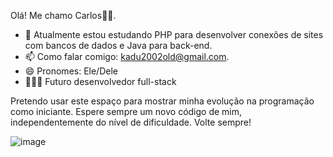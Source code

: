 Olá! Me chamo Carlos👋🏾.

*  🌱 Atualmente estou estudando PHP para desenvolver conexões de sites com bancos de dados e Java para back-end.
*  📫 Como falar comigo: kadu2002old@gmail.com.
*  😄 Pronomes: Ele/Dele
*  👨🏾‍💻 Futuro desenvolvedor full-stack

Pretendo usar este espaço para mostrar minha evolução na programação como iniciante. Espere sempre um novo código de mim, independentemente do nível de dificuldade. Volte sempre!

  ![image](https://user-images.githubusercontent.com/101615010/158308628-7dcf7eb6-2225-42ae-9a35-609d09227765.png)


